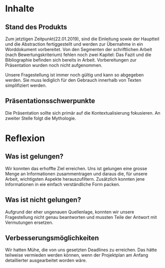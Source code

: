# Inhalte
## Stand des Produkts
Zum jetztigen Zeitpunkt(22.01.2019), sind die Einleitung sowie der Hauptteil und die Abstraction fertiggestellt und werden zur Übernahme in ein Worddokument vorbereitet.
Von den Segmenten der schriftlichen Arbeit (nach Bewertungskriterium) fehlen noch zwei Kapitel: Das Fazit und die Bibliographie befinden sich bereits in Arbeit.
Vorbereitungen zur Präsentation wurden noch nicht aufgenommen.

Unsere Fragestellung ist immer noch gültig und kann so abgegeben werden. Sie muss lediglich für den Gebrauch innerhalb von Texten simplifiziert werden.

## Präsentationsschwerpunkte
Die Präsentation sollte sich primär auf die Kontextualisierung fokusieren. An zweiter Stelle folgt die Mythologie.  

# Reflexion

## Was ist gelungen?
Wir konnten das erhoffte Ziel erreichen.
Uns ist gelungen eine grosse Menge an Informationen zusammentragen und daraus die, für unsere Arbeit, wichtigsten Aspekte herauszufiltern. Zusätzlich konnten jene Informationen in eie einfach verständliche Form packen. 

## Was ist nicht gelungen?
Aufgrund der eher ungenauen Quellenlage, konnten wir unsere Fragestellung nicht genau beantworten und mussten Teile der Antwort mit Vermutungen ersetzen.

## Verbesserungsmöglichkeiten
Wir hatten Mühe, die von uns gesetzten Deadlines zu erreichen. Das hätte teilweise vermieden werden können, wenn der Projektplan am Anfang detaillierter ausgearbeitet worden wäre.
